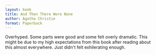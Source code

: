 ```yaml
---
layout: book
title: And Then There Were None
author: Agatha Christie
format: Paperback
---
```


Overhyped. Some parts were good and some felt overly dramatic. This might be due to my high expectations from this book after reading about this almost everywhere. Just didn't felt exhilerating enough.
